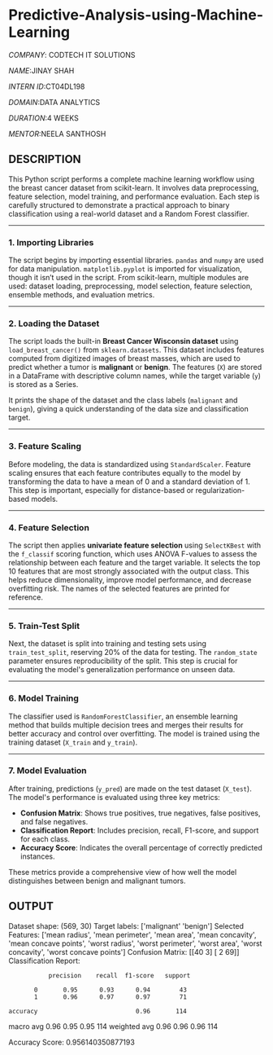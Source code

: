 # Predictive-Analysis-using-Machine-Learning

*COMPANY*: CODTECH IT SOLUTIONS

*NAME*:JINAY SHAH

*INTERN ID*:CT04DL198

*DOMAIN*:DATA ANALYTICS

*DURATION*:4 WEEKS

*MENTOR*:NEELA SANTHOSH 

## DESCRIPTION

This Python script performs a complete machine learning workflow using the breast cancer dataset from scikit-learn. It involves data preprocessing, feature selection, model training, and performance evaluation. Each step is carefully structured to demonstrate a practical approach to binary classification using a real-world dataset and a Random Forest classifier.

---

### **1. Importing Libraries**

The script begins by importing essential libraries. `pandas` and `numpy` are used for data manipulation. `matplotlib.pyplot` is imported for visualization, though it isn’t used in the script. From scikit-learn, multiple modules are used: dataset loading, preprocessing, model selection, feature selection, ensemble methods, and evaluation metrics.

---

### **2. Loading the Dataset**

The script loads the built-in **Breast Cancer Wisconsin dataset** using `load_breast_cancer()` from `sklearn.datasets`. This dataset includes features computed from digitized images of breast masses, which are used to predict whether a tumor is **malignant** or **benign**. The features (`X`) are stored in a DataFrame with descriptive column names, while the target variable (`y`) is stored as a Series.

It prints the shape of the dataset and the class labels (`malignant` and `benign`), giving a quick understanding of the data size and classification target.

---

### **3. Feature Scaling**

Before modeling, the data is standardized using `StandardScaler`. Feature scaling ensures that each feature contributes equally to the model by transforming the data to have a mean of 0 and a standard deviation of 1. This step is important, especially for distance-based or regularization-based models.

---

### **4. Feature Selection**

The script then applies **univariate feature selection** using `SelectKBest` with the `f_classif` scoring function, which uses ANOVA F-values to assess the relationship between each feature and the target variable. It selects the top 10 features that are most strongly associated with the output class. This helps reduce dimensionality, improve model performance, and decrease overfitting risk. The names of the selected features are printed for reference.

---

### **5. Train-Test Split**

Next, the dataset is split into training and testing sets using `train_test_split`, reserving 20% of the data for testing. The `random_state` parameter ensures reproducibility of the split. This step is crucial for evaluating the model's generalization performance on unseen data.

---

### **6. Model Training**

The classifier used is `RandomForestClassifier`, an ensemble learning method that builds multiple decision trees and merges their results for better accuracy and control over overfitting. The model is trained using the training dataset (`X_train` and `y_train`).

---

### **7. Model Evaluation**

After training, predictions (`y_pred`) are made on the test dataset (`X_test`). The model's performance is evaluated using three key metrics:

* **Confusion Matrix**: Shows true positives, true negatives, false positives, and false negatives.
* **Classification Report**: Includes precision, recall, F1-score, and support for each class.
* **Accuracy Score**: Indicates the overall percentage of correctly predicted instances.

These metrics provide a comprehensive view of how well the model distinguishes between benign and malignant tumors.

## OUTPUT

Dataset shape: (569, 30)
Target labels: ['malignant' 'benign']
Selected Features: ['mean radius', 'mean perimeter', 'mean area', 'mean concavity', 'mean concave points', 'worst radius', 'worst perimeter', 'worst area', 'worst concavity', 'worst concave points']
Confusion Matrix:
 [[40  3]
 [ 2 69]]
Classification Report:

               precision    recall  f1-score   support

           0       0.95      0.93      0.94        43
           1       0.96      0.97      0.97        71

    accuracy                           0.96       114
    
   macro avg       0.96      0.95      0.95       114
weighted avg       0.96      0.96      0.96       114

Accuracy Score: 0.956140350877193
